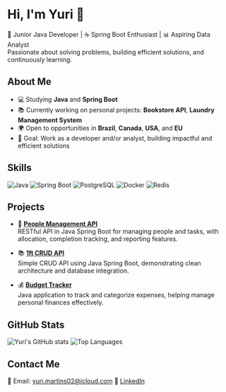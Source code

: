 # Hi, I'm Yuri 👋

🎯 Junior Java Developer | ☕ Spring Boot Enthusiast | 📊 Aspiring Data Analyst  
Passionate about solving problems, building efficient solutions, and continuously learning.

## About Me
- 💻 Studying **Java** and **Spring Boot**
- 📚 Currently working on personal projects: **Bookstore API**, **Laundry Management System**
- 🌍 Open to opportunities in **Brazil**, **Canada**, **USA**, and **EU**
- 🎯 Goal: Work as a developer and/or analyst, building impactful and efficient solutions


## Skills
![Java](https://img.shields.io/badge/Java-ED8B00?style=for-the-badge&logo=openjdk&logoColor=white)
![Spring Boot](https://img.shields.io/badge/Spring%20Boot-6DB33F?style=for-the-badge&logo=springboot&logoColor=white)
![PostgreSQL](https://img.shields.io/badge/PostgreSQL-316192?style=for-the-badge&logo=postgresql&logoColor=white)
![Docker](https://img.shields.io/badge/Docker-2496ED?style=for-the-badge&logo=docker&logoColor=white)
![Redis](https://img.shields.io/badge/Redis-DC382D?style=for-the-badge&logo=redis&logoColor=white)


## Projects

- 👥 [**People Management API**](https://github.com/TisYuri/APIPeopleManagement)  
  RESTful API in Java Spring Boot for managing people and tasks, with allocation, completion tracking, and reporting features.

- 📚 [**1ft CRUD API**](https://github.com/TisYuri/1ft-CRUD)  
  Simple CRUD API using Java Spring Boot, demonstrating clean architecture and database integration.

- 💰 [**Budget Tracker**](https://github.com/TisYuri/BudgetTracker)  
  Java application to track and categorize expenses, helping manage personal finances effectively.



## GitHub Stats
![Yuri's GitHub stats](https://github-readme-stats.vercel.app/api?username=TisYuri&show_icons=true&theme=radical)
![Top Languages](https://github-readme-stats.vercel.app/api/top-langs/?username=TisYuri&layout=compact&theme=radical)

## Contact Me
📧 Email: yuri.martins02@icloud.com
💼 [LinkedIn](https://www.linkedin.com/in/yuri-m-nunes/) 
